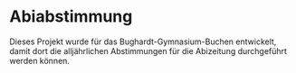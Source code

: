 # Abiabstimmung


Dieses Projekt wurde für das Bughardt-Gymnasium-Buchen entwickelt, damit
dort die alljährlichen Abstimmungen für die Abizeitung durchgeführt werden können.